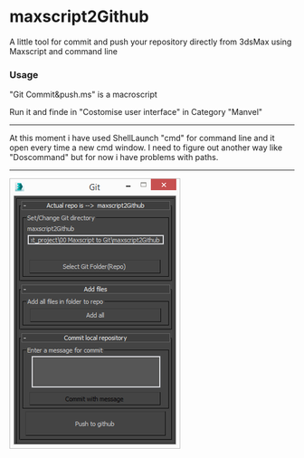 # maxscript2Github


A little tool for commit and push your repository directly from 3dsMax using Maxscript and command line 

### Usage

"Git Commit&push.ms" is a macroscript

Run it and finde in "Costomise user interface" in Category "Manvel"

---

At this moment i have used ShellLaunch "cmd" for command  line and it open every time a new cmd window. I need to figure out another way like "Doscommand" but for now i have problems with paths.

---

![Alt text](/screenshot.png?raw=true )
